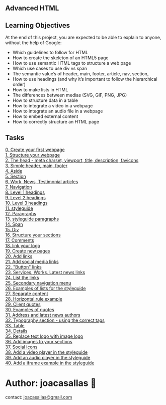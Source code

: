 ## Advanced HTML ##

## Learning Objectives ##

At the end of this project, you are expected to be able to explain to anyone, without the help of Google:  

* Which guidelines to follow for HTML  
* How to create the skeleton of an HTML5 page  
* How to use semantic HTML tags to structure a web page  
* Which use cases to use div vs span  
* The semantic value’s of header, main, footer, article, nav, section,   
* How to use headings (and why it’s important to follow the hierarchical order)  
* How to make lists in HTML  
* The differences between medias (SVG, GIF, PNG, JPG)  
* How to structure data in a table  
* How to integrate a video in a webpage  
* How to integrate an audio file in a webpage  
* How to embed external content  
* How to correctly structure an HTML page  

## Tasks ##  
[0. Create your first webpage](https://github.com/joacasallas2/holbertonschool-web_front_end/blob/main/html_advanced/0-index.html)  
[1. Structure your webpage](https://github.com/joacasallas2/holbertonschool-web_front_end/blob/main/html_advanced/1-index.html)  
[2. The head - meta charset, viewport, title, description, favicons](https://github.com/joacasallas2/holbertonschool-web_front_end/blob/main/html_advanced/2-index.html)  
[3. Simple header, main, footer](https://github.com/joacasallas2/holbertonschool-web_front_end/blob/main/html_advanced/3-index.html)  
[4. Aside](https://github.com/joacasallas2/holbertonschool-web_front_end/blob/main/html_advanced/article.html)  
[5. Section](https://github.com/joacasallas2/holbertonschool-web_front_end/blob/main/html_advanced/5-index.html)  
[6. Work, News, Testimonial articles](https://github.com/joacasallas2/holbertonschool-web_front_end/blob/main/html_advanced/6-index.html)  
[7. Navigation](https://github.com/joacasallas2/holbertonschool-web_front_end/blob/main/html_advanced/7-index.html)  
[8. Level 1 headings](https://github.com/joacasallas2/holbertonschool-web_front_end/blob/main/html_advanced/8-index.html)  
[9. Level 2 headings](https://github.com/joacasallas2/holbertonschool-web_front_end/blob/main/html_advanced/9-index.html)  
[10. Level 3 headings](https://github.com/joacasallas2/holbertonschool-web_front_end/blob/main/html_advanced/10-index.html)  
[11. styleguide](https://github.com/joacasallas2/holbertonschool-web_front_end/blob/main/html_advanced/11-styleguide.html)  
[12. Paragraphs](https://github.com/joacasallas2/holbertonschool-web_front_end/blob/main/html_advanced/12-index.html)  
[13. styleguide paragraphs](https://github.com/joacasallas2/holbertonschool-web_front_end/blob/main/html_advanced/13-styleguide.html)  
[14. Span](https://github.com/joacasallas2/holbertonschool-web_front_end/blob/main/html_advanced/14-index.html)  
[15. Div](https://github.com/joacasallas2/holbertonschool-web_front_end/blob/main/html_advanced/15-index.html)  
[16. Structure your sections](https://github.com/joacasallas2/holbertonschool-web_front_end/blob/main/html_advanced/16-index.html)  
[17. Comments](https://github.com/joacasallas2/holbertonschool-web_front_end/blob/main/html_advanced/17-index.html)  
[18. link your logo](https://github.com/joacasallas2/holbertonschool-web_front_end/blob/main/html_advanced/18-index.html)  
[19. Create new pages](https://github.com/joacasallas2/holbertonschool-web_front_end/blob/main/html_advanced/about.html)  
[20. Add links](https://github.com/joacasallas2/holbertonschool-web_front_end/blob/main/html_advanced/20-index.html)  
[21. Add social media links](https://github.com/joacasallas2/holbertonschool-web_front_end/blob/main/html_advanced/21-index.html)  
[22. "Button" links](https://github.com/joacasallas2/holbertonschool-web_front_end/blob/main/html_advanced/22-index.html)  
[23. Services, Works, Latest news links](https://github.com/joacasallas2/holbertonschool-web_front_end/blob/main/html_advanced/23-index.html)  
[24. List the links](https://github.com/joacasallas2/holbertonschool-web_front_end/blob/main/html_advanced/24-index.html)  
[25. Secondary navigation menu](https://github.com/joacasallas2/holbertonschool-web_front_end/blob/main/html_advanced/25-index.html)  
[26. Examples of lists for the styleguide](https://github.com/joacasallas2/holbertonschool-web_front_end/blob/main/html_advanced/26-styleguide.html)  
[27. Separate content](https://github.com/joacasallas2/holbertonschool-web_front_end/blob/main/html_advanced/27-index.html)  
[28. Horizontal rule example](https://github.com/joacasallas2/holbertonschool-web_front_end/blob/main/html_advanced/28-styleguide.html)  
[29. Client quotes](https://github.com/joacasallas2/holbertonschool-web_front_end/blob/main/html_advanced/29-index.html)  
[30. Examples of quotes](https://github.com/joacasallas2/holbertonschool-web_front_end/blob/main/html_advanced/30-styleguide.html)  
[31. Address and latest news authors](https://github.com/joacasallas2/holbertonschool-web_front_end/blob/main/html_advanced/31-index.html)  
[32. Typography section - using the correct tags](https://github.com/joacasallas2/holbertonschool-web_front_end/blob/main/html_advanced/32-styleguide.html)  
[33. Table](https://github.com/joacasallas2/holbertonschool-web_front_end/blob/main/html_advanced/33-styleguide.html)  
[34. Details](https://github.com/joacasallas2/holbertonschool-web_front_end/blob/main/html_advanced/34-styleguide.html)  
[35. Replace text logo with image logo](https://github.com/joacasallas2/holbertonschool-web_front_end/blob/main/html_advanced/35-index.html)  
[36. Add images to your sections](https://github.com/joacasallas2/holbertonschool-web_front_end/blob/main/html_advanced/36-index.html)  
[37. Social icons](https://github.com/joacasallas2/holbertonschool-web_front_end/blob/main/html_advanced/index.html)  
[38. Add a video player in the styleguide](https://github.com/joacasallas2/holbertonschool-web_front_end/blob/main/html_advanced/38-styleguide.html)  
[39. Add an audio player in the styleguide](https://github.com/joacasallas2/holbertonschool-web_front_end/blob/main/html_advanced/39-styleguide.html)  
[40. Add a iframe example in the styleguide](https://github.com/joacasallas2/holbertonschool-web_front_end/blob/main/html_advanced/styleguide.html)  

# Author:  joacasallas :information_desk_person:  
contact:  joacasallas@gmail.com  
